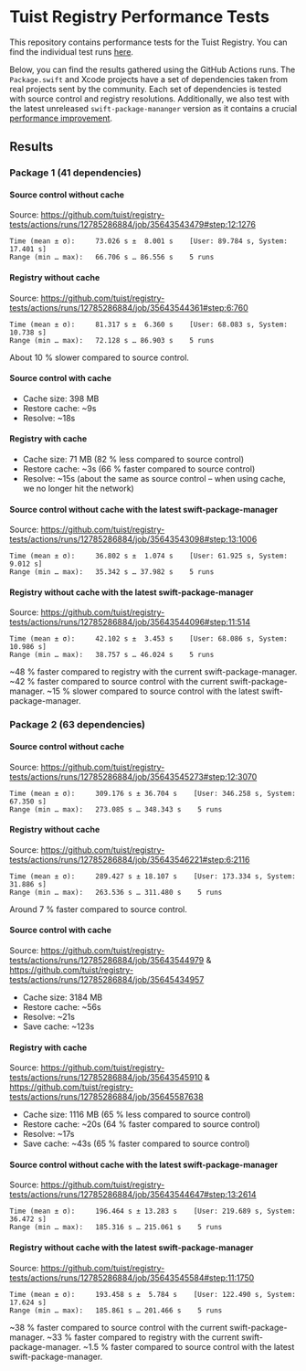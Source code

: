 # Tuist Registry Performance Tests

This repository contains performance tests for the Tuist Registry. You can find the individual test runs [here](https://github.com/tuist/registry-tests/actions/workflows/install.yml).

Below, you can find the results gathered using the GitHub Actions runs. The `Package.swift` and Xcode projects have a set of dependencies taken from real projects sent by the community. Each set of dependencies is tested with source control and registry resolutions. Additionally, we also test with the latest unreleased `swift-package-mananger` version as it contains a crucial [performance improvement](https://github.com/swiftlang/swift-package-manager/pull/8220).

## Results

### Package 1 (41 dependencies)

#### Source control without cache

Source: https://github.com/tuist/registry-tests/actions/runs/12785286884/job/35643543479#step:12:1276

```
Time (mean ± σ):     73.026 s ±  8.001 s    [User: 89.784 s, System: 17.401 s]
Range (min … max):   66.706 s … 86.556 s    5 runs
```

#### Registry without cache

Source: https://github.com/tuist/registry-tests/actions/runs/12785286884/job/35643544361#step:6:760

```
Time (mean ± σ):     81.317 s ±  6.360 s    [User: 68.083 s, System: 10.738 s]
Range (min … max):   72.128 s … 86.903 s    5 runs
```

About 10 % slower compared to source control.

#### Source control with cache

- Cache size: 398 MB
- Restore cache: ~9s
- Resolve: ~18s

#### Registry with cache

- Cache size: 71 MB (82 % less compared to source control)
- Restore cache: ~3s (66 % faster compared to source control)
- Resolve: ~15s (about the same as source control – when using cache, we no longer hit the network)

#### Source control without cache with the latest swift-package-manager

Source: https://github.com/tuist/registry-tests/actions/runs/12785286884/job/35643543098#step:13:1006

```
Time (mean ± σ):     36.802 s ±  1.074 s    [User: 61.925 s, System: 9.012 s]
Range (min … max):   35.342 s … 37.982 s    5 runs
```

#### Registry without cache with the latest swift-package-manager

Source: https://github.com/tuist/registry-tests/actions/runs/12785286884/job/35643544096#step:11:514

```
Time (mean ± σ):     42.102 s ±  3.453 s    [User: 68.086 s, System: 10.986 s]
Range (min … max):   38.757 s … 46.024 s    5 runs
```

~48 % faster compared to registry with the current swift-package-manager.
~42 % faster compared to source control with the current swift-package-manager.
~15 % slower compared to source control with the latest swift-package-manager.

### Package 2 (63 dependencies)

#### Source control without cache

Source: https://github.com/tuist/registry-tests/actions/runs/12785286884/job/35643545273#step:12:3070

```
Time (mean ± σ):     309.176 s ± 36.704 s    [User: 346.258 s, System: 67.350 s]
Range (min … max):   273.085 s … 348.343 s    5 runs
```

#### Registry without cache

Source: https://github.com/tuist/registry-tests/actions/runs/12785286884/job/35643546221#step:6:2116

```
Time (mean ± σ):     289.427 s ± 18.107 s    [User: 173.334 s, System: 31.886 s]
Range (min … max):   263.536 s … 311.480 s    5 runs
```

Around 7 % faster compared to source control.

#### Source control with cache

Source: https://github.com/tuist/registry-tests/actions/runs/12785286884/job/35643544979 & https://github.com/tuist/registry-tests/actions/runs/12785286884/job/35645434957

- Cache size: 3184 MB
- Restore cache: ~56s
- Resolve: ~21s
- Save cache: ~123s

#### Registry with cache

Source: https://github.com/tuist/registry-tests/actions/runs/12785286884/job/35643545910 & https://github.com/tuist/registry-tests/actions/runs/12785286884/job/35645587638

- Cache size: 1116 MB (65 % less compared to source control)
- Restore cache: ~20s (64 % faster compared to source control)
- Resolve: ~17s
- Save cache: ~43s (65 % faster compared to source control)

#### Source control without cache with the latest swift-package-manager

Source: https://github.com/tuist/registry-tests/actions/runs/12785286884/job/35643544647#step:13:2614

```
Time (mean ± σ):     196.464 s ± 13.283 s    [User: 219.689 s, System: 36.472 s]
Range (min … max):   185.316 s … 215.061 s    5 runs
```

#### Registry without cache with the latest swift-package-manager

Source: https://github.com/tuist/registry-tests/actions/runs/12785286884/job/35643545584#step:11:1750

```
Time (mean ± σ):     193.458 s ±  5.784 s    [User: 122.490 s, System: 17.624 s]
Range (min … max):   185.861 s … 201.466 s    5 runs
```

~38 % faster compared to source control with the current swift-package-manager.
~33 % faster compared to registry with the current swift-package-manager.
~1.5 % faster compared to source control with the latest swift-package-manager.
